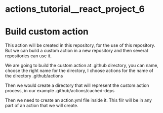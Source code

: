 # actions_tutorial__react_project_6

# Build custom action
This action will be created in this repository, for the use of this repository.
But we can build a custom action in a new repository and then several repositories can use it.

We are going to build the custom action at 
.github directory, you can name, choose the right name for the directory, I choose actions for the name of the directory .github/actions

Then we would create a directory that will represent the custom action process,
in our example .github/actions/cached-deps

Then we need to create an action.yml file inside it. This filr will be in any part of an action that we will create.